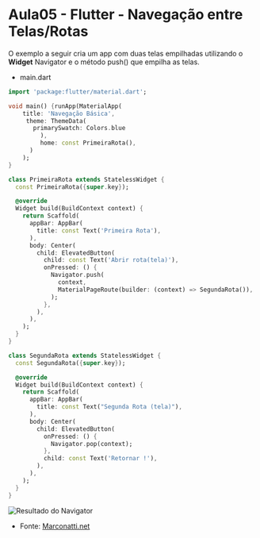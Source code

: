# Aula05 - Flutter - Navegação entre Telas/Rotas

O exemplo a seguir cria um app com duas telas empilhadas utilizando o **Widget** Navigator e o método push() que empilha as telas.

- main.dart
```dart
import 'package:flutter/material.dart';

void main() {runApp(MaterialApp(
	title: 'Navegação Básica',
	 theme: ThemeData(
	   primarySwatch: Colors.blue
         ),
         home: const PrimeiraRota(),
      )
    );
}

class PrimeiraRota extends StatelessWidget {
  const PrimeiraRota({super.key});

  @override
  Widget build(BuildContext context) {
    return Scaffold(
      appBar: AppBar(
        title: const Text('Primeira Rota'),
      ),
      body: Center(
        child: ElevatedButton(
          child: const Text('Abrir rota(tela)'),
          onPressed: () {
            Navigator.push(
              context,
              MaterialPageRoute(builder: (context) => SegundaRota()),
            );
          },
        ),
      ),
    );
  }
}

class SegundaRota extends StatelessWidget {
  const SegundaRota({super.key});

  @override
  Widget build(BuildContext context) {
    return Scaffold(
      appBar: AppBar(
        title: const Text("Segunda Rota (tela)"),
      ),
      body: Center(
        child: ElevatedButton(
          onPressed: () { 
            Navigator.pop(context);
          },
          child: const Text('Retornar !'),
        ),
      ),
    );
  }
}
```
![Resultado do Navigator](https://macoratti.net/19/07/flut_navig1x.gif)
- Fonte: [Marconatti.net](https://macoratti.net/19/07/flut_navig1.htm)